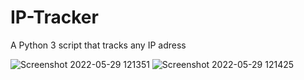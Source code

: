 # IP-Tracker
A Python 3 script that tracks any IP adress

![Screenshot 2022-05-29 121351](https://user-images.githubusercontent.com/106468951/170860845-93449f99-7198-4d92-ae80-efbd6bb3538c.png)
![Screenshot 2022-05-29 121425](https://user-images.githubusercontent.com/106468951/170860842-4ab1d9d0-0a92-40b0-9240-3447414fef18.png)
